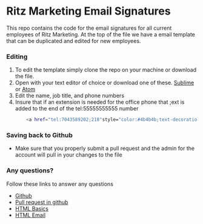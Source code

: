 # Ritz Marketing Email Signatures

This repo contains the code for the email signatures for all current employees of Ritz Marketing. At the top of the file we have a email template that can be duplicated and edited for new employees.

### Editing
1. To edit the template simply clone the repo on your machine or download the file.
2. Open with your text editor of choice or download one of these. [Sublime](https://www.sublimetext.com/) or [Atom](https://atom.io)
3. Edit the name, job title, and phone numbers
4. Insure that if an extension is needed for the office phone that ;ext is added to the end of the tel:55555555555 number
    ```sh
        <a href="tel:7043589202;218"style="color:#4b4b4b;text-decoration: none">704.358.9202</a>
    ```

### Saving back to Github
- Make sure that you properly submit a pull request and the admin for the account will pull in your changes to the file

### Any questions?
Follow these links to answer any questions
- [Github](https://www.github.com/)
- [Pull request in github](https://help.github.com/articles/about-pull-requests/)
- [HTML Basics](https://www.youtube.com/watch?v=UB1O30fR-EE)
- [HTML Email](https://www.youtube.com/watch?v=tVQcfghzwJI)
